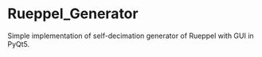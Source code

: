 # Rueppel_Generator
Simple implementation of self-decimation generator of Rueppel with GUI in PyQt5.